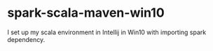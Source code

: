 # spark-scala-maven-win10
I set up my scala environment in Intellij in Win10 with importing spark dependency.

